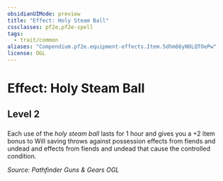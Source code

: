 ```yaml
---
obsidianUIMode: preview
title: "Effect: Holy Steam Ball"
cssclasses: pf2e,pf2e-spell
tags:
  - trait/common
aliases: "Compendium.pf2e.equipment-effects.Item.5dhm66yN0LQTOePw"
license: OGL
---
```

# Effect: Holy Steam Ball
## Level 2
### 






Each use of the _holy steam ball_ lasts for 1 hour and gives you a +2 item bonus to Will saving throws against possession effects from fiends and undead and effects from fiends and undead that cause the controlled condition.

*Source: Pathfinder Guns & Gears*
*OGL*